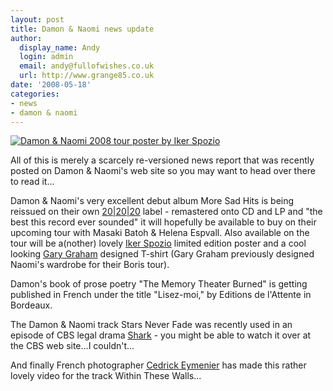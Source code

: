 ```yaml
---
layout: post
title: Damon & Naomi news update
author:
  display_name: Andy
  login: admin
  email: andy@fullofwishes.co.uk
  url: http://www.grange85.co.uk
date: '2008-05-18'
categories:
- news
- damon & naomi
---
```

<div class="imagebox-a"><a href="https://media.fullofwishes.co.uk/ahfow/uploads/2008/05/ikersummer08.gif"><img src="https://media.fullofwishes.co.uk/ahfow/uploads/2008/05/ikersummer08-195x300.gif" alt="Damon &#038; Naomi 2008 tour poster by Iker Spozio" title="ikersummer08" class="alignnone size-medium wp-image-680" /></a></div>
<p>All of this is merely a scarcely re-versioned news report that was recently posted on Damon & Naomi's web site so you may want to head over there to read it...</p>
<p>Damon & Naomi's very excellent debut album More Sad Hits is being reissued on their own <a href="http://www.20-20-20.com/">20|20|20</a> label - remastered onto CD and LP and "the best this record ever sounded" it will hopefully be available to buy on their upcoming tour with Masaki Batoh & Helena Espvall. Also available on the tour will be a(nother) lovely <a href="http://web.archive.org/web/20140517101809/http://ikerspozio.net/">Iker Spozio</a> limited edition poster and a cool looking <a href="http://www.garygrahamnyc.com/">Gary Graham</a> designed T-shirt (Gary Graham previously designed Naomi's wardrobe for their Boris tour).</p>
<p>Damon's book of prose poetry "The Memory Theater Burned" is getting published in French under the title "Lisez-moi," by Editions de l'Attente in Bordeaux.</p>
<p>The Damon & Naomi track Stars Never Fade was recently used in an episode of CBS legal drama <a href="http://en.wikipedia.org/wiki/Shark_(TV_series)">Shark</a> - you might be able to watch it over at the CBS web site...I couldn't...</p>
<p>And finally French photographer <a href="http://www.coriolislab.org/">Cedrick Eymenier</a> has made this rather lovely video for the track Within These Walls...</p>
<p><figure class="caption "><figcaption class="caption-text"></figcaption></figure></p>
